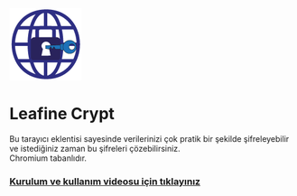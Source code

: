 ![logo](https://github.com/sexettin78/leafine-crypt/blob/main/sources/icon.png "Leafine Crypt Logo")
# Leafine Crypt
Bu tarayıcı eklentisi sayesinde verilerinizi çok pratik bir şekilde şifreleyebilir ve istediğiniz zaman bu şifreleri çözebilirsiniz. <br>
Chromium tabanlıdır. <br>
### [Kurulum ve kullanım videosu için tıklayınız](https://youtu.be/xk5w5Ujttko)
